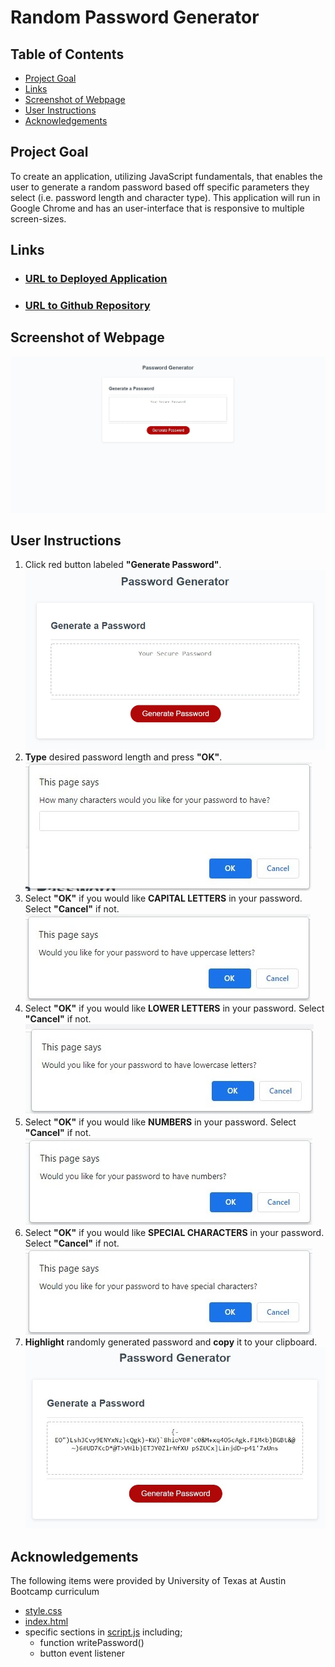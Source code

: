 # Random Password Generator

## Table of Contents

- [Project Goal](##Project-Goal)
- [Links](##Links)
- [Screenshot of Webpage](##Screenshot-of-Webpage)
- [User Instructions](##User-Instructions)
- [Acknowledgements](##Acknowledgements)

## Project Goal

To create an application, utilizing JavaScript fundamentals, that enables the user to generate a random password based off specific parameters they select (i.e. password length and character type).  This application will run in Google Chrome and has an user-interface that is responsive to multiple screen-sizes.   


## Links

- ### [URL to Deployed Application](https://inklein1997.github.io/Password-Generator/)
- ### [URL to Github Repository](https://github.com/inklein1997/Password-Generator)

## Screenshot of Webpage

![Screenshot of Webpage](./assets/images/Webpage.jpg)

## User Instructions

1. Click red button labeled **"Generate Password"**. <br>
![Generate Password Button Step](./assets/images/step1.jpg)
2. **Type** desired password length and press **"OK"**. <br>
![Generate Password Button Step](./assets/images/step2.jpg)
3. Select **"OK"** if you would like **CAPITAL LETTERS** in your password. Select **"Cancel"** if not. <br>
![Generate Password Button Step](./assets/images/step3.jpg)
4. Select **"OK"** if you would like **LOWER LETTERS** in your password. Select **"Cancel"** if not. <br>
![Generate Password Button Step](./assets/images/step4.jpg)
5. Select **"OK"** if you would like **NUMBERS**  in your password. Select **"Cancel"** if not. <br>
![Generate Password Button Step](./assets/images/step5.jpg)
6. Select **"OK"** if you would like **SPECIAL CHARACTERS** in your password. Select **"Cancel"** if not. <br>
![Generate Password Button Step](./assets/images/step6.jpg)
7. **Highlight** randomly generated password and **copy** it to your clipboard. <br>
![Generate Password Button Step](./assets/images/step7.jpg)

## Acknowledgements

The following items were provided by University of Texas at Austin Bootcamp curriculum
- [style.css](./assets/css/style.css)
- [index.html](./index.html)
- specific sections in [script.js](./assets/js/script.js) including;
    - function writePassword()
    - button event listener